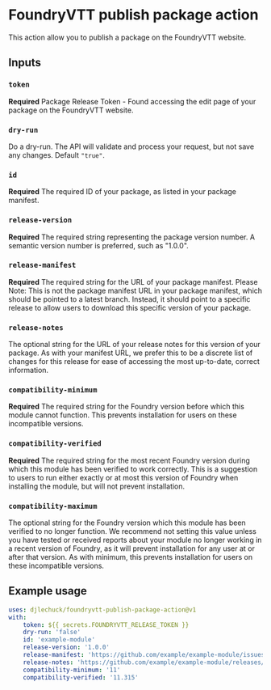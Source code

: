 # FoundryVTT publish package action

This action allow you to publish a package on the FoundryVTT website.

## Inputs

### `token`

**Required** Package Release Token - Found accessing the edit page of your package on the FoundryVTT website.

### `dry-run`

Do a dry-run. The API will validate and process your request, but not save any changes. Default `"true"`.

### `id`

**Required** The required ID of your package, as listed in your package manifest.

### `release-version`

**Required** The required string representing the package version number. A semantic version number is preferred, such
as "1.0.0".

### `release-manifest`

**Required** The required string for the URL of your package manifest. Please Note: This is not the package manifest URL
in your package manifest, which should be pointed to a latest branch. Instead, it should point to a specific release to
allow users to download this specific version of your package.

### `release-notes`

The optional string for the URL of your release notes for this version of your package. As with your manifest URL, we
prefer this to be a discrete list of changes for this release for ease of accessing the most up-to-date, correct
information.

### `compatibility-minimum`

**Required** The required string for the Foundry version before which this module cannot function. This prevents
installation for users on these incompatible versions.

### `compatibility-verified`

**Required** The required string for the most recent Foundry version during which this module has been verified to work
correctly. This is a suggestion to users to run either exactly or at most this version of Foundry when installing the
module, but will not prevent installation.

### `compatibility-maximum`

The optional string for the Foundry version which this module has been verified to no longer function. We recommend not
setting this value unless you have tested or received reports about your module no longer working in a recent version of
Foundry, as it will prevent installation for any user at or after that version. As with minimum, this prevents
installation for users on these incompatible versions.

## Example usage

```yaml
uses: djlechuck/foundryvtt-publish-package-action@v1
with:
    token: ${{ secrets.FOUNDRYVTT_RELEASE_TOKEN }}
    dry-run: 'false'
    id: 'example-module'
    release-version: '1.0.0'
    release-manifest: 'https://github.com/example/example-module/issues/releases/download/release-1.0.0/system.json'
    release-notes: 'https://github.com/example/example-module/releases/tag/release-1.0.0'
    compatibility-minimum: '11'
    compatibility-verified: '11.315'
```
